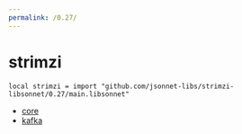 ```yaml
---
permalink: /0.27/
---
```


# strimzi

```jsonnet
local strimzi = import "github.com/jsonnet-libs/strimzi-libsonnet/0.27/main.libsonnet"
```



* [core](core/index.md)
* [kafka](kafka/index.md)